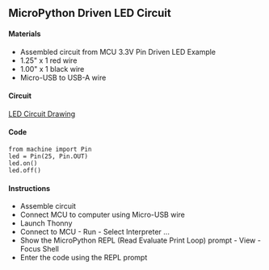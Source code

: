 ## MicroPython Driven LED Circuit

#### Materials
 - Assembled circuit from MCU 3.3V Pin Driven LED Example
 - 1.25" x 1 red wire
 - 1.00" x 1 black wire
 - Micro-USB to USB-A wire

#### Circuit
[LED Circuit Drawing](lesson01-03.pdf)

#### Code
```
from machine import Pin
led = Pin(25, Pin.OUT)
led.on()
led.off()
```

#### Instructions
 - Assemble circuit
 - Connect MCU to computer using Micro-USB wire
 - Launch Thonny
 - Connect to MCU - Run - Select Interpreter ...
 - Show the MicroPython REPL (Read Evaluate Print Loop) prompt - View - Focus Shell
 - Enter the code using the REPL prompt

